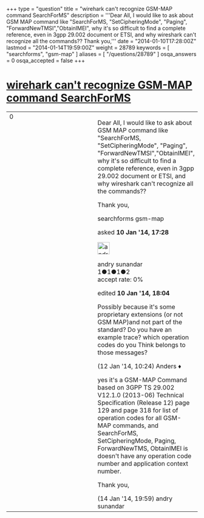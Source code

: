+++
type = "question"
title = "wirehark can&#x27;t recognize GSM-MAP command SearchForMS"
description = '''Dear All,  I would like to ask about GSM MAP command like &quot;SearchForMS, &quot;SetCipheringMode&quot;, &quot;Paging&quot;, &quot;ForwardNewTMSI&quot;,&quot;ObtainIMEI&quot;, why it&#x27;s so difficult to find a complete reference, even in 3gpp 29.002 document or ETSI, and why wireshark can&#x27;t recognize all the commands?? Thank you,'''
date = "2014-01-10T17:28:00Z"
lastmod = "2014-01-14T19:59:00Z"
weight = 28789
keywords = [ "searchforms", "gsm-map" ]
aliases = [ "/questions/28789" ]
osqa_answers = 0
osqa_accepted = false
+++

<div class="headNormal">

# [wirehark can't recognize GSM-MAP command SearchForMS](/questions/28789/wirehark-cant-recognize-gsm-map-command-searchforms)

</div>

<div id="main-body">

<div id="askform">

<table id="question-table" style="width:100%;"><colgroup><col style="width: 50%" /><col style="width: 50%" /></colgroup><tbody><tr class="odd"><td style="width: 30px; vertical-align: top"><div class="vote-buttons"><span id="post-28789-upvote" class="ajax-command post-vote up" rel="nofollow" title="I like this post (click again to cancel)"> </span><div id="post-28789-score" class="post-score" title="current number of votes">0</div><span id="post-28789-downvote" class="ajax-command post-vote down" rel="nofollow" title="I dont like this post (click again to cancel)"> </span> <span id="favorite-mark" class="ajax-command favorite-mark" rel="nofollow" title="mark/unmark this question as favorite (click again to cancel)"> </span><div id="favorite-count" class="favorite-count"></div></div></td><td><div id="item-right"><div class="question-body"><p>Dear All, I would like to ask about GSM MAP command like "SearchForMS, "SetCipheringMode", "Paging", "ForwardNewTMSI","ObtainIMEI", why it's so difficult to find a complete reference, even in 3gpp 29.002 document or ETSI, and why wireshark can't recognize all the commands??</p><p>Thank you,</p></div><div id="question-tags" class="tags-container tags"><span class="post-tag tag-link-searchforms" rel="tag" title="see questions tagged &#39;searchforms&#39;">searchforms</span> <span class="post-tag tag-link-gsm-map" rel="tag" title="see questions tagged &#39;gsm-map&#39;">gsm-map</span></div><div id="question-controls" class="post-controls"></div><div class="post-update-info-container"><div class="post-update-info post-update-info-user"><p>asked <strong>10 Jan '14, 17:28</strong></p><img src="https://secure.gravatar.com/avatar/b9fb8978b2c1a1bbe114d77d154b9ac7?s=32&amp;d=identicon&amp;r=g" class="gravatar" width="32" height="32" alt="andry%20sunandar&#39;s gravatar image" /><p><span>andry sunandar</span><br />
<span class="score" title="1 reputation points">1</span><span title="1 badges"><span class="badge1">●</span><span class="badgecount">1</span></span><span title="1 badges"><span class="silver">●</span><span class="badgecount">1</span></span><span title="2 badges"><span class="bronze">●</span><span class="badgecount">2</span></span><br />
<span class="accept_rate" title="Rate of the user&#39;s accepted answers">accept rate:</span> <span title="andry sunandar has no accepted answers">0%</span></p></div><div class="post-update-info post-update-info-edited"><p><span> edited <strong>10 Jan '14, 18:04</strong> </span></p></div></div><div id="comments-container-28789" class="comments-container"><span id="28824"></span><div id="comment-28824" class="comment"><div id="post-28824-score" class="comment-score"></div><div class="comment-text"><p>Possibly because it's some proprietary extensions (or not GSM MAP)and not part of the standard? Do you have an example trace? which operation codes do you Think belongs to those messages?</p></div><div id="comment-28824-info" class="comment-info"><span class="comment-age">(12 Jan '14, 10:24)</span> <span class="comment-user userinfo">Anders ♦</span></div></div><span id="28894"></span><div id="comment-28894" class="comment"><div id="post-28894-score" class="comment-score"></div><div class="comment-text"><p>yes it's a GSM-MAP Command based on 3GPP TS 29.002 V12.1.0 (2013-06) Technical Specification (Release 12) page 129 and page 318 for list of operation codes for all GSM-MAP commands, and SearchForMS, SetCipheringMode, Paging, ForwardNewTMS, ObtainIMEI is doesn't have any operation code number and application context number.</p><p>Thank you,</p></div><div id="comment-28894-info" class="comment-info"><span class="comment-age">(14 Jan '14, 19:59)</span> <span class="comment-user userinfo">andry sunandar</span></div></div></div><div id="comment-tools-28789" class="comment-tools"></div><div class="clear"></div><div id="comment-28789-form-container" class="comment-form-container"></div><div class="clear"></div></div></td></tr></tbody></table>

</div>

</div>


